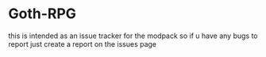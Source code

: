 # Goth-RPG
this is intended as an issue tracker for the modpack so if u have any bugs to report just create a report on the issues page
